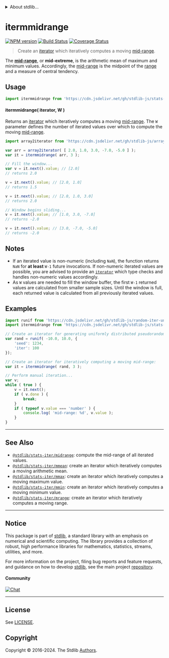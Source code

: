 <!--

@license Apache-2.0

Copyright (c) 2019 The Stdlib Authors.

Licensed under the Apache License, Version 2.0 (the "License");
you may not use this file except in compliance with the License.
You may obtain a copy of the License at

   http://www.apache.org/licenses/LICENSE-2.0

Unless required by applicable law or agreed to in writing, software
distributed under the License is distributed on an "AS IS" BASIS,
WITHOUT WARRANTIES OR CONDITIONS OF ANY KIND, either express or implied.
See the License for the specific language governing permissions and
limitations under the License.

-->


<details>
  <summary>
    About stdlib...
  </summary>
  <p>We believe in a future in which the web is a preferred environment for numerical computation. To help realize this future, we've built stdlib. stdlib is a standard library, with an emphasis on numerical and scientific computation, written in JavaScript (and C) for execution in browsers and in Node.js.</p>
  <p>The library is fully decomposable, being architected in such a way that you can swap out and mix and match APIs and functionality to cater to your exact preferences and use cases.</p>
  <p>When you use stdlib, you can be absolutely certain that you are using the most thorough, rigorous, well-written, studied, documented, tested, measured, and high-quality code out there.</p>
  <p>To join us in bringing numerical computing to the web, get started by checking us out on <a href="https://github.com/stdlib-js/stdlib">GitHub</a>, and please consider <a href="https://opencollective.com/stdlib">financially supporting stdlib</a>. We greatly appreciate your continued support!</p>
</details>

# itermmidrange

[![NPM version][npm-image]][npm-url] [![Build Status][test-image]][test-url] [![Coverage Status][coverage-image]][coverage-url] <!-- [![dependencies][dependencies-image]][dependencies-url] -->

> Create an [iterator][mdn-iterator-protocol] which iteratively computes a moving [mid-range][mid-range].

<section class="intro">

The [**mid-range**][mid-range], or **mid-extreme**, is the arithmetic mean of maximum and minimum values. Accordingly, the [mid-range][mid-range] is the midpoint of the [range][range] and a measure of central tendency.

</section>

<!-- /.intro -->

<!-- Package usage documentation. -->



<section class="usage">

## Usage

```javascript
import itermmidrange from 'https://cdn.jsdelivr.net/gh/stdlib-js/stats-iter-mmidrange@deno/mod.js';
```

#### itermmidrange( iterator, W )

Returns an [iterator][mdn-iterator-protocol] which iteratively computes a moving [mid-range][mid-range]. The `W` parameter defines the number of iterated values over which to compute the moving [mid-range][mid-range].

```javascript
import array2iterator from 'https://cdn.jsdelivr.net/gh/stdlib-js/array-to-iterator@deno/mod.js';

var arr = array2iterator( [ 2.0, 1.0, 3.0, -7.0, -5.0 ] );
var it = itermmidrange( arr, 3 );

// Fill the window...
var v = it.next().value; // [2.0]
// returns 2.0

v = it.next().value; // [2.0, 1.0]
// returns 1.5

v = it.next().value; // [2.0, 1.0, 3.0]
// returns 2.0

// Window begins sliding...
v = it.next().value; // [1.0, 3.0, -7.0]
// returns -2.0

v = it.next().value; // [3.0, -7.0, -5.0]
// returns -2.0
```

</section>

<!-- /.usage -->

<!-- Package usage notes. Make sure to keep an empty line after the `section` element and another before the `/section` close. -->

<section class="notes">

## Notes

-   If an iterated value is non-numeric (including `NaN`), the function returns `NaN` for **at least** `W-1` future invocations. If non-numeric iterated values are possible, you are advised to provide an [`iterator`][mdn-iterator-protocol] which type checks and handles non-numeric values accordingly.
-   As `W` values are needed to fill the window buffer, the first `W-1` returned values are calculated from smaller sample sizes. Until the window is full, each returned value is calculated from all previously iterated values.

</section>

<!-- /.notes -->

<!-- Package usage examples. -->

<section class="examples">

## Examples

<!-- eslint no-undef: "error" -->

```javascript
import runif from 'https://cdn.jsdelivr.net/gh/stdlib-js/random-iter-uniform@deno/mod.js';
import itermmidrange from 'https://cdn.jsdelivr.net/gh/stdlib-js/stats-iter-mmidrange@deno/mod.js';

// Create an iterator for generating uniformly distributed pseudorandom numbers:
var rand = runif( -10.0, 10.0, {
    'seed': 1234,
    'iter': 100
});

// Create an iterator for iteratively computing a moving mid-range:
var it = itermmidrange( rand, 3 );

// Perform manual iteration...
var v;
while ( true ) {
    v = it.next();
    if ( v.done ) {
        break;
    }
    if ( typeof v.value === 'number' ) {
        console.log( 'mid-range: %d', v.value );
    }
}
```

</section>

<!-- /.examples -->

<!-- Section to include cited references. If references are included, add a horizontal rule *before* the section. Make sure to keep an empty line after the `section` element and another before the `/section` close. -->

<section class="references">

</section>

<!-- /.references -->

<!-- Section for related `stdlib` packages. Do not manually edit this section, as it is automatically populated. -->

<section class="related">

* * *

## See Also

-   <span class="package-name">[`@stdlib/stats-iter/midrange`][@stdlib/stats/iter/midrange]</span><span class="delimiter">: </span><span class="description">compute the mid-range of all iterated values.</span>
-   <span class="package-name">[`@stdlib/stats-iter/mmean`][@stdlib/stats/iter/mmean]</span><span class="delimiter">: </span><span class="description">create an iterator which iteratively computes a moving arithmetic mean.</span>
-   <span class="package-name">[`@stdlib/stats-iter/mmax`][@stdlib/stats/iter/mmax]</span><span class="delimiter">: </span><span class="description">create an iterator which iteratively computes a moving maximum value.</span>
-   <span class="package-name">[`@stdlib/stats-iter/mmin`][@stdlib/stats/iter/mmin]</span><span class="delimiter">: </span><span class="description">create an iterator which iteratively computes a moving minimum value.</span>
-   <span class="package-name">[`@stdlib/stats-iter/mrange`][@stdlib/stats/iter/mrange]</span><span class="delimiter">: </span><span class="description">create an iterator which iteratively computes a moving range.</span>

</section>

<!-- /.related -->

<!-- Section for all links. Make sure to keep an empty line after the `section` element and another before the `/section` close. -->


<section class="main-repo" >

* * *

## Notice

This package is part of [stdlib][stdlib], a standard library with an emphasis on numerical and scientific computing. The library provides a collection of robust, high performance libraries for mathematics, statistics, streams, utilities, and more.

For more information on the project, filing bug reports and feature requests, and guidance on how to develop [stdlib][stdlib], see the main project [repository][stdlib].

#### Community

[![Chat][chat-image]][chat-url]

---

## License

See [LICENSE][stdlib-license].


## Copyright

Copyright &copy; 2016-2024. The Stdlib [Authors][stdlib-authors].

</section>

<!-- /.stdlib -->

<!-- Section for all links. Make sure to keep an empty line after the `section` element and another before the `/section` close. -->

<section class="links">

[npm-image]: http://img.shields.io/npm/v/@stdlib/stats-iter-mmidrange.svg
[npm-url]: https://npmjs.org/package/@stdlib/stats-iter-mmidrange

[test-image]: https://github.com/stdlib-js/stats-iter-mmidrange/actions/workflows/test.yml/badge.svg?branch=main
[test-url]: https://github.com/stdlib-js/stats-iter-mmidrange/actions/workflows/test.yml?query=branch:main

[coverage-image]: https://img.shields.io/codecov/c/github/stdlib-js/stats-iter-mmidrange/main.svg
[coverage-url]: https://codecov.io/github/stdlib-js/stats-iter-mmidrange?branch=main

<!--

[dependencies-image]: https://img.shields.io/david/stdlib-js/stats-iter-mmidrange.svg
[dependencies-url]: https://david-dm.org/stdlib-js/stats-iter-mmidrange/main

-->

[chat-image]: https://img.shields.io/gitter/room/stdlib-js/stdlib.svg
[chat-url]: https://app.gitter.im/#/room/#stdlib-js_stdlib:gitter.im

[stdlib]: https://github.com/stdlib-js/stdlib

[stdlib-authors]: https://github.com/stdlib-js/stdlib/graphs/contributors

[umd]: https://github.com/umdjs/umd
[es-module]: https://developer.mozilla.org/en-US/docs/Web/JavaScript/Guide/Modules

[deno-url]: https://github.com/stdlib-js/stats-iter-mmidrange/tree/deno
[deno-readme]: https://github.com/stdlib-js/stats-iter-mmidrange/blob/deno/README.md
[umd-url]: https://github.com/stdlib-js/stats-iter-mmidrange/tree/umd
[umd-readme]: https://github.com/stdlib-js/stats-iter-mmidrange/blob/umd/README.md
[esm-url]: https://github.com/stdlib-js/stats-iter-mmidrange/tree/esm
[esm-readme]: https://github.com/stdlib-js/stats-iter-mmidrange/blob/esm/README.md
[branches-url]: https://github.com/stdlib-js/stats-iter-mmidrange/blob/main/branches.md

[stdlib-license]: https://raw.githubusercontent.com/stdlib-js/stats-iter-mmidrange/main/LICENSE

[range]: https://en.wikipedia.org/wiki/Range_%28statistics%29

[mid-range]: https://en.wikipedia.org/wiki/Mid-range

[mdn-iterator-protocol]: https://developer.mozilla.org/en-US/docs/Web/JavaScript/Reference/Iteration_protocols#The_iterator_protocol

<!-- <related-links> -->

[@stdlib/stats/iter/midrange]: https://github.com/stdlib-js/stats-iter-midrange/tree/deno

[@stdlib/stats/iter/mmean]: https://github.com/stdlib-js/stats-iter-mmean/tree/deno

[@stdlib/stats/iter/mmax]: https://github.com/stdlib-js/stats-iter-mmax/tree/deno

[@stdlib/stats/iter/mmin]: https://github.com/stdlib-js/stats-iter-mmin/tree/deno

[@stdlib/stats/iter/mrange]: https://github.com/stdlib-js/stats-iter-mrange/tree/deno

<!-- </related-links> -->

</section>

<!-- /.links -->
